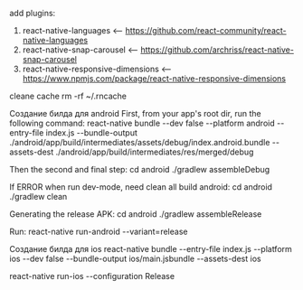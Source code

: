 add plugins: 

1) react-native-languages <-- https://github.com/react-community/react-native-languages
2) react-native-snap-carousel <-- https://github.com/archriss/react-native-snap-carousel
3) react-native-responsive-dimensions <-- https://www.npmjs.com/package/react-native-responsive-dimensions

cleane cache rm -rf ~/.rncache

Создание билда для android
First, from your app's root dir, run the following command:
react-native bundle --dev false --platform android --entry-file index.js --bundle-output ./android/app/build/intermediates/assets/debug/index.android.bundle --assets-dest ./android/app/build/intermediates/res/merged/debug

Then the second and final step:
cd android ./gradlew assembleDebug

If ERROR when run dev-mode, need clean all build android:
cd android ./gradlew clean

Generating the release APK:
cd android ./gradlew assembleRelease

Run: react-native run-android --variant=release

Создание билда для ios
react-native bundle --entry-file index.js --platform ios --dev false --bundle-output ios/main.jsbundle --assets-dest ios

react-native run-ios --configuration Release